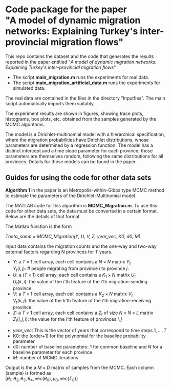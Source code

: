 # Code package for the paper <br> "A model of dynamic migration networks: Explaining Turkey's inter-provincial migration flows"

This repo contains the dataset and the code that generates the results reported in the paper entitled
"*A model of dynamic migration networks: Explaining Turkey's inter-provincial migration flows*"

+ The script **main_migration.m** runs the experiments for real data.
+ The script **main_migration_artificial_data.m** runs the experiments for simulated data.

The real data are contained in the files in the directory "Inputfies". The main script automatically imports them suitably.

The experiment results are shown in figures, showing trace plots, histograms, box plots, etc. obtained from the samples generated by the MCMC algorithms.

The model is a Dirichlet-multinomial model with a hierarchical specification, where the migration probabilities have Dirichlet distributions, whose parameters are determined by a regression function. The model has a distinct intercept and a time slope parameter for each province; those parameters are themselves random, following the same distributions for all provinces. Details for those models can be found in the paper.

## Guides for using the code for other data sets
**Algorithm 1** in the paper is an Metropolis-within-Gibbs type MCMC method to estimate the parameters of the Dirichlet-Multinomial model.

The MATLAB code for this algorithm is **MCMC_Migration.m**. To use this code for other data sets, the data must be converted in a certain format. Below are the details of that format.

The Matlab function is the form

*Theta_samp = MCMC_Migration(Y, U, V, Z, year_vec, K0, d0, M)*

Input data contains the migration counts and the one-way and two-way external factors regarding N provinces for T years.
 
- *Y*: a $T \times 1$ cell array, each cell contains a $N \times N$ matrix $Y_{t}$  <br>
$Y_{t}(i, j)$: # people migrating from province $i$ to province $j$.
- *U*: a ($T \times 1$) cell array, each cell contains a $K_{1} \times N$ matrix $U_{t}$ <br> 
$U_{t}(k, i)$: the value of the i'th feature of the i'th migration-sending province
- *V*: a $T \times 1$ cell array, each cell contains a $K_{2} \times N$ matrix $V_{t}$ <br> 
$V_{t}(k, j)$: the value of the k'th feature of the $i$'th migration-receiving province.
- *Z:* a $T \times 1$ cell array, each cell contains a $Z_{t}$ of size $N \times N \times L$ matrix <br> 
$Z_{t}(i, j, l)$: the value for the $l$'th feature of provinces $i, j$ 
+ *year_vec*: This is the vector of years that correspond to time steps $1, \ldots, T$
+ K0: the (order+1) for the polynomial for the baseline probability parameter 
+ d0: number of baseline parameters: $1$ for common baseline and $N$ for a baseline parameter for each province
+ *M*: number of MCMC iterations 

Output is the a $M \times D$ matrix of samples from the MCMC. Each column (sample) is formed as <br>
 $[\theta_{1}, \theta_{2}, \theta_{3}, \theta_{4}, \text{vec}(\theta_{0}), \mu_{0},  \text{vec}(\Sigma_{0})]$
 
